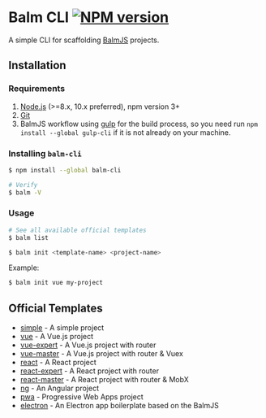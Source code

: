# Balm CLI [![NPM version][balm-cli-image]][balm-cli-url]

A simple CLI for scaffolding [BalmJS](https://github.com/balmjs/balm) projects.

## Installation

### Requirements

1. [Node.js](https://nodejs.org/en/) (>=8.x, 10.x preferred), npm version 3+
2. [Git](https://git-scm.com/)
3. BalmJS workflow using [gulp](https://gulpjs.com/) for the build process, so you need run `npm install --global gulp-cli` if it is not already on your machine.

### Installing **`balm-cli`**

```sh
$ npm install --global balm-cli

# Verify
$ balm -V
```

### Usage

```sh
# See all available official templates
$ balm list
```

```sh
$ balm init <template-name> <project-name>
```

Example:

```sh
$ balm init vue my-project
```

## Official Templates

* [simple](https://github.com/balmjs/template-simple) - A simple project
* [vue](https://github.com/balmjs/template-vue) - A Vue.js project
* [vue-expert](https://github.com/balmjs/template-vue-expert) - A Vue.js project with router
* [vue-master](https://github.com/balmjs/template-vue-master) - A Vue.js project with router & Vuex
* [react](https://github.com/balmjs/template-react) - A React project
* [react-expert](https://github.com/balmjs/template-react-expert) - A React project with router
* [react-master](https://github.com/balmjs/template-react-master) - A React project with router & MobX
* [ng](https://github.com/balmjs/template-ng) - An Angular project
* [pwa](https://github.com/balmjs/template-pwa) - Progressive Web Apps project
* [electron](https://github.com/balmjs/template-electron) - An Electron app boilerplate based on the BalmJS

[balm-cli-image]: https://badge.fury.io/js/balm-cli.svg
[balm-cli-url]: https://npmjs.org/package/balm-cli
